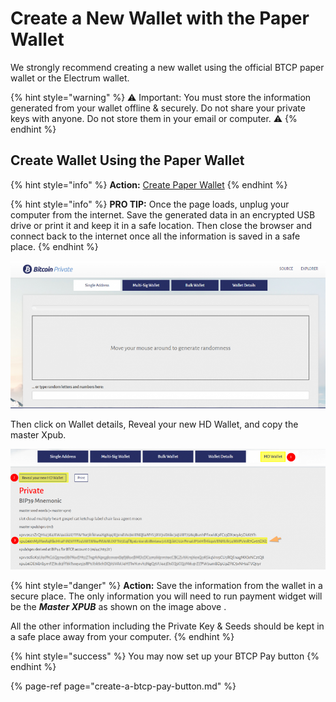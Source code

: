 # Create a New Wallet with the Paper Wallet

We strongly recommend creating a new wallet using the official BTCP paper wallet or the Electrum wallet.

{% hint style="warning" %}
⚠️ Important: You must store the information generated from your wallet offline & securely. Do not share your private keys with anyone. Do not store them in your email or computer.  ⚠️
{% endhint %}

## **Create Wallet Using the Paper Wallet**

{% hint style="info" %}
**Action:** [Create Paper Wallet](https://paperwallet.btcprivate.org/#)
{% endhint %}

{% hint style="info" %}
**PRO TIP:** Once the page loads, unplug your computer from the internet. Save the generated data in an encrypted USB drive or print it and keep it in a safe location. Then close the browser and connect back to the internet once all the information is saved in a safe place. 
{% endhint %}

![](../.gitbook/assets/image%20%287%29.png)

Then click on Wallet details, Reveal your new HD Wallet, and copy the master Xpub.

![](../.gitbook/assets/image%20%2811%29.png)

{% hint style="danger" %}
**Action:** Save the information from the wallet in a secure place. The only information you will need to run payment widget will be the _**Master XPUB**_ as shown on the image above .  
  
 All the other information including the Private Key & Seeds should be kept in a safe place away from your computer.
{% endhint %}

{% hint style="success" %}
You may now set up your BTCP Pay button
{% endhint %}

{% page-ref page="create-a-btcp-pay-button.md" %}



